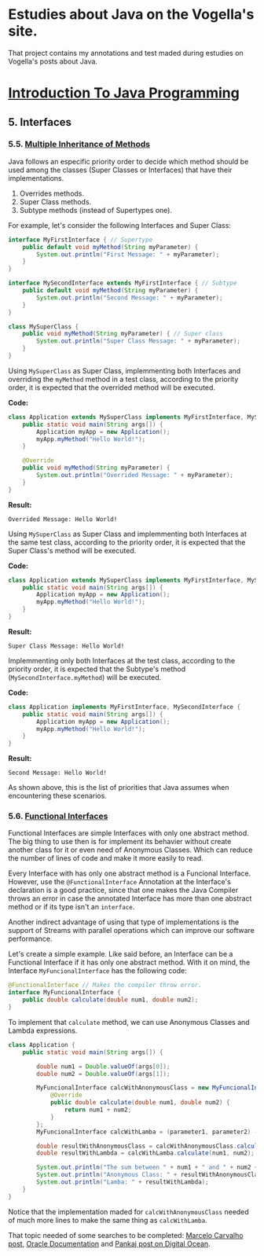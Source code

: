 # Estudies about Java on the Vogella's site.

That project contains my annotations and test maded during estudies on Vogella's posts about Java.

# [Introduction To Java Programming](https://www.vogella.com/tutorials/JavaIntroduction/article.html#javadef_interface)

## 5. Interfaces
### 5.5. [Multiple Inheritance of Methods](https://www.vogella.com/tutorials/JavaIntroduction/article.html#javadef_interface_multiple)

Java follows an especific priority order to decide which method should be used among the classes (Super Classes or Interfaces) that have their implementations.

1. Overrides methods.
2. Super Class methods.
3. Subtype methods (instead of Supertypes one).

For example, let's consider the following Interfaces and Super Class:

```java
interface MyFirstInterface { // Supertype
    public default void myMethod(String myParameter) {
        System.out.println("First Message: " + myParameter);
    }
}

interface MySecondInterface extends MyFirstInterface { // Subtype
    public default void myMethod(String myParameter) {
        System.out.println("Second Message: " + myParameter);
    }
}

class MySuperClass {
    public void myMethod(String myParameter) { // Super class
        System.out.println("Super Class Message: " + myParameter);
    }
}
```

Using `MySuperClass` as Super Class, implemmenting both Interfaces and overriding the `myMethod` method in a test class, according to the priority order, it is expected that the overrided method will be executed.

**Code:**
```java
class Application extends MySuperClass implements MyFirstInterface, MySecondInterface {
    public static void main(String args[]) {
        Application myApp = new Application();
        myApp.myMethod("Hello World!");
    }

    @Override
    public void myMethod(String myParameter) {
        System.out.println("Overrided Message: " + myParameter);
    }
}
```

**Result:**
```
Overrided Message: Hello World!
```

Using `MySuperClass` as Super Class and implemmenting both Interfaces at the same test class, according to the priority order, it is expected that the Super Class's method will be executed.

**Code:**
```java
class Application extends MySuperClass implements MyFirstInterface, MySecondInterface {
    public static void main(String args[]) {
        Application myApp = new Application();
        myApp.myMethod("Hello World!");
    }
}
```

**Result:**
```
Super Class Message: Hello World!
```

Implemmenting only both Interfaces at the test class, according to the priority order, it is expected that the Subtype's method (`MySecondInterface.myMethod`) will be executed.

**Code:**
```java
class Application implements MyFirstInterface, MySecondInterface {
    public static void main(String args[]) {
        Application myApp = new Application();
        myApp.myMethod("Hello World!");
    }
}
```

**Result:**
```
Second Message: Hello World!
```

As shown above, this is the list of priorities that Java assumes when encountering these scenarios.

### 5.6. [Functional Interfaces](https://www.vogella.com/tutorials/JavaIntroduction/article.html#javadef_functionalinterfaces)

Functional Interfaces are simple Interfaces with only one abstract method. The big thing to use then is for implement its behavier without create another class for it or even need of Anonymous Classes. Which can reduce the number of lines of code and make it more easily to read.

Every Interface with has only one abstract method is a Funcional Interface. However, use the `@FunctionalInterface` Annotation at the Interface's declaration is a good practice, since that one makes the Java Compiler throws an error in case the annotated Interface has more than one abstract method or if its type isn't an `interface`.

Another indirect advantage of using that type of implementations is the support of Streams with parallel operations which can improve our software performance.

Let's create a simple example. Like said before, an Interface can be a Functional Interface if it has only one abstract method. With it on mind, the Interface `MyFuncionalInterface` has the following code:

```java
@FunctionalInterface // Makes the compiler throw error.
interface MyFuncionalInterface {
    public double calculate(double num1, double num2);
}
```

To implement that `calculate` method, we can use Anonymous Classes and Lambda expressions.

```java
class Application {
    public static void main(String args[]) {

        double num1 = Double.valueOf(args[0]);
        double num2 = Double.valueOf(args[1]);

        MyFuncionalInterface calcWithAnonymousClass = new MyFuncionalInterface() {
            @Override
            public double calculate(double num1, double num2) {
                return num1 + num2;
            }
        };
        MyFuncionalInterface calcWithLamba = (parameter1, parameter2) -> parameter1 + parameter2;

        double resultWithAnonymousClass = calcWithAnonymousClass.calculate(num1, num2);
        double resultWithLambda = calcWithLamba.calculate(num1, num2);

        System.out.println("The sum between " + num1 + " and " + num2 + " is :");
        System.out.println("Anonymous Class: " + resultWithAnonymousClass);
        System.out.println("Lamba: " + resultWithLambda);
    }
}
```

Notice that the implementation maded for `calcWithAnonymousClass` needed of much more lines to make the same thing as `calcWithLamba`.

That topic needed of some searches to be completed: [Marcelo Carvalho post](https://medium.com/@mvalho/java-8-functional-interfaces-tornando-o-java-mais-legal-72401462d0e2), [Oracle Documentation](https://docs.oracle.com/javase/8/docs/api/java/lang/FunctionalInterface.html) and [Pankaj post on Digital Ocean](https://www.digitalocean.com/community/tutorials/java-8-functional-interfaces).